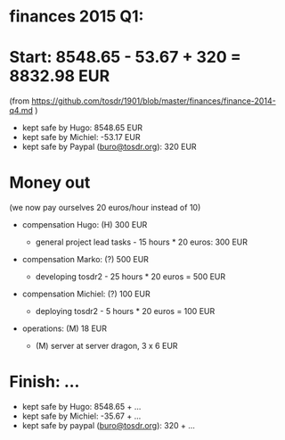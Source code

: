 # finances 2015 Q1:

# Start: 8548.65 - 53.67 + 320 = 8832.98 EUR
(from https://github.com/tosdr/1901/blob/master/finances/finance-2014-q4.md )

* kept safe by Hugo: 8548.65 EUR
* kept safe by Michiel: -53.17 EUR
* kept safe by Paypal (buro@tosdr.org): 320 EUR

# Money out

(we now pay ourselves 20 euros/hour instead of 10)

* compensation Hugo: (H) 300 EUR
    * general project lead tasks - 15 hours * 20 euros: 300 EUR

* compensation Marko: (?) 500 EUR
    * developing tosdr2 - 25 hours * 20 euros = 500 EUR

* compensation Michiel: (?) 100 EUR
    * deploying tosdr2 - 5 hours * 20 euros = 100 EUR

* operations: (M) 18 EUR
    * (M) server at server dragon, 3 x 6 EUR

# Finish: ...

* kept safe by Hugo: 8548.65 + ...
* kept safe by Michiel: -35.67 + ...
* kept safe by paypal (buro@tosdr.org): 320 + ...

